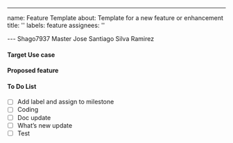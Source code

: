---
name: Feature Template
about: Template for a new feature or enhancement
title: ''
labels: feature
assignees: ''

--- Shago7937 Master
Jose Santiago Silva Ramirez

#### Target Use case
<!-- How would this benefit you and other developers? -->

#### Proposed feature
<!-- Description of the feature. If it's visual, link to image or video that illustrate the desired effect. -->

#### To Do List <!-- For developer only -->
  - [ ] Add label and assign to milestone <!-- Must be major or minor milestone -->
  - [ ] Coding
  - [ ] Doc update
  - [ ] What’s new update <!-- If feature is visible to user -->
  - [ ] Test
